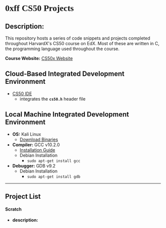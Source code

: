 <html>
   <h1 style="font-family:Times New Roman"> 0xff CS50 Projects </h1>

## Description:
This repository hosts a series of code snippets and projects completed throughout HarvardX's CS50 course on EdX. Most of these are written in C, the programming language used throughout the course.

**Course Website:** [CS50x Website](https://cs50.harvard.edu/x/2020/)

## Cloud-Based Integrated Development Environment
* [CS50 IDE](https://ide.cs50.io/)
    * integrates the **`cs50.h`** header file

## Local Machine Integrated Development Environment
* **OS:** Kali Linux
    * [Download Binaries](https://cdimage.kali.org/)
* **Compiler:** GCC v10.2.0
    * [Installation Guide](https://gcc.gnu.org/install/)
    * Debian Installation
         * `sudo apt-get install gcc`
* **Debugger:** GDB v9.2
    * Debian Installation
         * `sudo apt-get install gdb`
------------------------------------

## **Project List**
#### **Scratch**

 - **description:**

</html>
